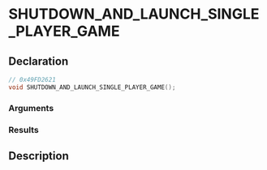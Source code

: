 # SHUTDOWN_AND_LAUNCH_SINGLE_PLAYER_GAME

## Declaration
```cpp
// 0x49FD2621
void SHUTDOWN_AND_LAUNCH_SINGLE_PLAYER_GAME();
```

### Arguments

### Results

## Description
